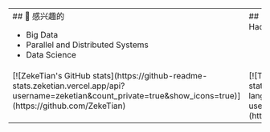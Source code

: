 <table>
<tr valign="top">
<td>
## 💖 感兴趣的

- Big Data
- Parallel and Distributed Systems
- Data Science
</td>

<td>
## 🌱 学习中的
- Algorithm
- Hadoop/Spark/MPI
</td>
</tr>

<tr valign="top">
<td>
[![ZekeTian's GitHub stats](https://github-readme-stats.zeketian.vercel.app/api?username=zeketian&count_private=true&show_icons=true)](https://github.com/ZekeTian)
</td>
<td>
[![Top Langs](https://github-readme-stats.zeketian.vercel.app/api/top-langs/?username=zeketian&layout=compact)](https://github.com/ZekeTian)

</td>
</tr>

</table>
